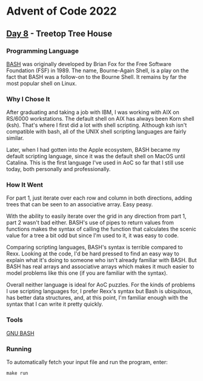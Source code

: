 # Advent of Code 2022
## [Day 8](https://adventofcode.com/2022/day/8) - Treetop Tree House

### Programming Language 

[BASH](https://en.wikipedia.org/wiki/Bash_(Unix_shell)) was originally developed by Brian Fox for the Free Software Foundation (FSF) in 1989.
The name, Bourne-Again Shell, is a play on the fact that BASH was a follow-on to the Bourne Shell.
It remains by far the most popular shell on Linux.

### Why I Chose It

After graduating and taking a job with IBM, I was working with AIX on RS/6000 workstations.
The default shell on AIX has always been Korn shell (ksh).
That's where I first did a lot with shell scripting.
Although ksh isn't compatible with bash, all of the UNIX shell scripting languages are fairly similar.

Later, when I had gotten into the Apple ecosystem, BASH became my default scripting language, since it was the default shell on MacOS until Catalina.
This is the first language I've used in AoC so far that I still use today, both personally and professionally.

### How It Went

For part 1, just iterate over each row and column in both directions, adding trees that can be seen to an associative array.
Easy peasy.

With the ability to easily iterate over the grid in any direction from part 1, part 2 wasn't bad either.
BASH's use of pipes to return values from functions makes the syntax of calling the function that calculates the scenic value for a tree a bit odd but since I'm used to it, it was easy to code.

Comparing scripting languages, BASH's syntax is terrible compared to Rexx.
Looking at the code, I'd be hard pressed to find an easy way to explain what it's doing to someone who isn't already familiar with BASH.
But BASH has real arrays and associative arrays which makes it much easier to model problems like this one (if you are familiar with the syntax).

Overall neither language is ideal for AoC puzzles.
For the kinds of problems I use scripting languages for, I prefer Rexx's syntax but Bash is ubiquitous, has better data structures, and, at this point, I'm familiar enough with the syntax that I can write it pretty quickly.

### Tools

[GNU BASH](https://tiswww.case.edu/php/chet/bash/bashtop.html)

### Running

To automatically fetch your input file and run the program, enter:

```
make run
```
